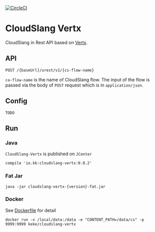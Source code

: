[![CircleCI](https://circleci.com/gh/keke/cloudslang-vertx.svg?style=svg)](https://circleci.com/gh/keke/cloudslang-vertx)


# CloudSlang Vertx

CloudSlang in Rest API based on [Vertx](vertx.io).

## API

```
POST /{baseUrl}/urest/v1/{cs-flow-name}
```

`ca-flow-name` is the name of CloudSlang flow. The input of the flow is passed via the body of `POST` request which is in `application/json`.

## Config

`TODO`

## Run

### Java

`CloudSlang-Vertx` is published on `JCenter`

```
compile 'io.kk:cloudslang-vertx:0.0.2'
```

### Fat Jar

```
java -jar cloudslang-vertx-{version}-fat.jar
```

### Docker

See [Dockerfile](https://github.com/keke/cloudslang-vertx/blob/master/Dockerfile) for detail

```
docker run -v /local/data:/data -e "CONTENT_PATH=/data/cs" -p 9999:9999 keke/cloudslang-vertx
```

